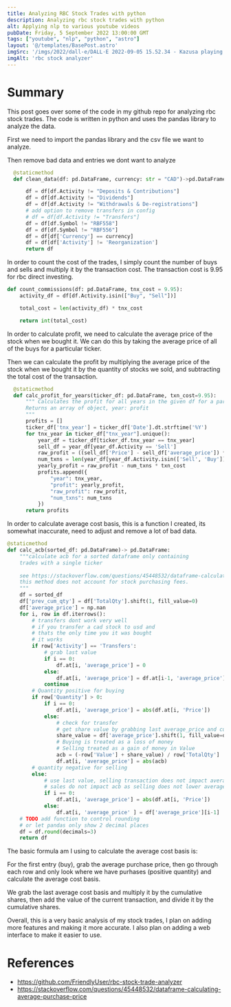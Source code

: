```yaml
---
title: Analyzing RBC Stock Trades with python
description: Analyzing rbc stock trades with python
alt: Applying nlp to various youtube videos
pubDate: Friday, 5 September 2022 13:00:00 GMT
tags: ["youtube", "nlp", "python", "astro"]
layout: '@/templates/BasePost.astro'
imgSrc: '/imgs/2022/dall-e/DALL·E 2022-09-05 15.52.34 - Kazusa playing the piano at sunset, digital art.png'
imgAlt: 'rbc stock analyzer'
---
```


# Summary

This post goes over some of the code in my github repo for analyzing rbc stock trades. The code is written in python and uses the pandas library to analyze the data.

First we need to import the pandas library and the csv file we want to analyze.

Then remove bad data and entries we dont want to analyze
```python
  @staticmethod
  def clean_data(df: pd.DataFrame, currency: str = "CAD")->pd.DataFrame:

      df = df[df.Activity != "Deposits & Contributions"]
      df = df[df.Activity != "Dividends"]
      df = df[df.Activity != "Withdrawals & De-registrations"]
      # add option to remove transfers in config
      # df = df[df.Activity != "Transfers"]
      df = df[df.Symbol != "RBF558"]
      df = df[df.Symbol != "RBF556"]
      df = df[df['Currency'] == currency]
      df = df[df['Activity'] != 'Reorganization']
      return df
```


In order to count the cost of the trades, I simply count the number of buys and sells and multiply it by the transaction cost. The transaction cost is 9.95 for rbc direct investing.


```python
def count_commissions(df: pd.DataFrame, tnx_cost = 9.95):
    activity_df = df[df.Activity.isin(["Buy", "Sell"])]

    total_cost = len(activity_df) * tnx_cost

    return int(total_cost)
```



In order to calculate profit, we need to calculate the average price of the stock when we bought it. We can do this by taking the average price of all of the buys for a particular ticker. 

Then we can calculate the profit by multiplying the average price of the stock when we bought it by the quantity of stocks we sold, and subtracting the total cost of the transaction. 

```python
  @staticmethod
  def calc_profit_for_years(ticker_df: pd.DataFrame, txn_cost=9.95):
      """ Calculates the profit for all years in the given df for a particular ticker
      Returns an array of object, year: profit
      """
      profits = []
      ticker_df['tnx_year'] = ticker_df['Date'].dt.strftime('%Y')
      for tnx_year in ticker_df["tnx_year"].unique():
          year_df = ticker_df[ticker_df.tnx_year == tnx_year]
          sell_df = year_df[year_df.Activity == 'Sell'] 
          raw_profit = ((sell_df['Price'] - sell_df['average_price']) * abs(sell_df['Quantity'])).sum().round(2)
          num_txns = len(year_df[year_df.Activity.isin(['Sell', 'Buy'])])
          yearly_profit = raw_profit - num_txns * txn_cost
          profits.append({
              "year": tnx_year,
              "profit": yearly_profit,
              "raw_profit": raw_profit,
              "num_txns": num_txns
          })
      return profits
```


In order to calculate average cost basis, this is a function I created, its somewhat inaccurate, need to adjust and remove a lot of bad data.


```python
@staticmethod
def calc_acb(sorted_df: pd.DataFrame)-> pd.DataFrame:
    """calculate acb for a sorted dataframe only containing
    trades with a single ticker
    
    see https://stackoverflow.com/questions/45448532/dataframe-calculating-average-purchase-price
    this method does not account for stock purchasing fees.
    """
    df = sorted_df
    df['prev_cum_qty'] = df['TotalQty'].shift(1, fill_value=0)
    df['average_price'] = np.nan
    for i, row in df.iterrows():
        # transfers dont work very well
        # if you transfer a cad stock to usd and
        # thats the only time you it was bought
        # it works
        if row['Activity'] == 'Transfers':
            # grab last value
            if i == 0:
                df.at[i, 'average_price'] = 0
            else:
                df.at[i, 'average_price'] = df.at[i-1, 'average_price']
            continue
        # Quantity positive for buying
        if row['Quantity'] > 0:
            if i == 0:
                df.at[i, 'average_price'] = abs(df.at[i, 'Price'])
            else:
                # check for transfer
                # get share value by grabbing last average_price and current cumulative shares
                share_value = df['average_price'].shift(1, fill_value=df.at[i, 'Price'])[i] * row['prev_cum_qty']
                # Buying is treated as a loss of money
                # Selling treated as a gain of money in Value
                acb = (-row['Value'] + share_value) / row['TotalQty']
                df.at[i, 'average_price'] = abs(acb)
        # quantity negative for selling
        else:
            # use last value, selling transaction does not impact average_price
            # sales do not impact acb as selling does not lower average cost basis
            if i == 0:
                df.at[i, 'average_price'] = abs(df.at[i, 'Price'])
            else:
                df.at[i, 'average_price' ] = df['average_price'][i-1]
    # TODO add function to control rounding
    # or let pandas only show 2 decimal places
    df = df.round(decimals=3)
    return df
```

The basic formula am I using to calculate the average cost basis is:

For the first entry (buy), grab the average purchase price, then go through each row and only look where we have purhases (positive quantity) and calculate the average cost basis.

We grab the last average cost basis and multiply it by the cumulative shares, then add the value of the current transaction, and divide it by the cumulative shares.

Overall, this is a very basic analysis of my stock trades, I plan on adding more features and making it more accurate. I also plan on adding a web interface to make it easier to use.

# References

* https://github.com/FriendlyUser/rbc-stock-trade-analyzer
* https://stackoverflow.com/questions/45448532/dataframe-calculating-average-purchase-price